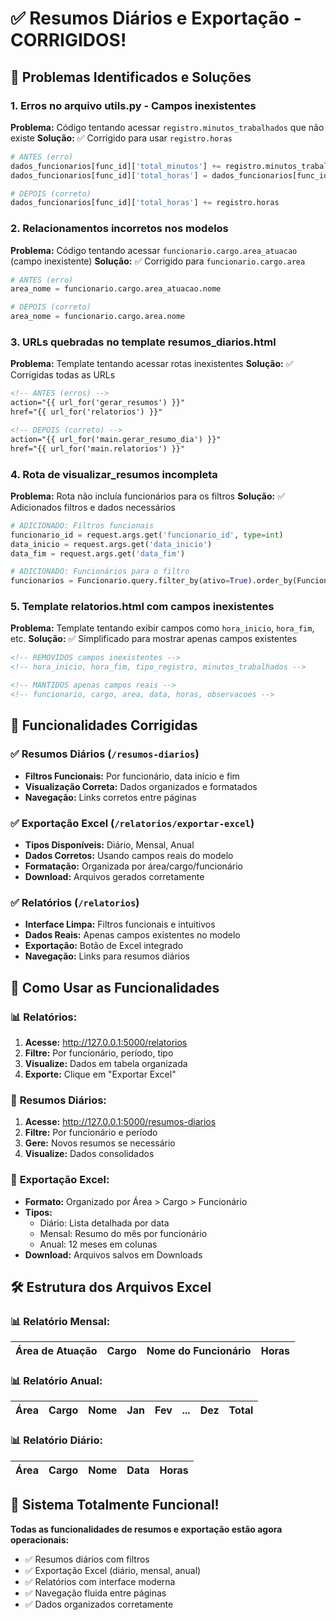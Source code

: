 # ✅ Resumos Diários e Exportação - CORRIGIDOS!

## 🔧 Problemas Identificados e Soluções

### 1. **Erros no arquivo utils.py - Campos inexistentes**
**Problema:** Código tentando acessar `registro.minutos_trabalhados` que não existe
**Solução:** ✅ Corrigido para usar `registro.horas`
```python
# ANTES (erro)
dados_funcionarios[func_id]['total_minutos'] += registro.minutos_trabalhados
dados_funcionarios[func_id]['total_horas'] = dados_funcionarios[func_id]['total_minutos'] / 60

# DEPOIS (correto)
dados_funcionarios[func_id]['total_horas'] += registro.horas
```

### 2. **Relacionamentos incorretos nos modelos**
**Problema:** Código tentando acessar `funcionario.cargo.area_atuacao` (campo inexistente)
**Solução:** ✅ Corrigido para `funcionario.cargo.area`
```python
# ANTES (erro)
area_nome = funcionario.cargo.area_atuacao.nome

# DEPOIS (correto)
area_nome = funcionario.cargo.area.nome
```

### 3. **URLs quebradas no template resumos_diarios.html**
**Problema:** Template tentando acessar rotas inexistentes
**Solução:** ✅ Corrigidas todas as URLs
```html
<!-- ANTES (erros) -->
action="{{ url_for('gerar_resumos') }}"
href="{{ url_for('relatorios') }}"

<!-- DEPOIS (correto) -->
action="{{ url_for('main.gerar_resumo_dia') }}"
href="{{ url_for('main.relatorios') }}"
```

### 4. **Rota de visualizar_resumos incompleta**
**Problema:** Rota não incluía funcionários para os filtros
**Solução:** ✅ Adicionados filtros e dados necessários
```python
# ADICIONADO: Filtros funcionais
funcionario_id = request.args.get('funcionario_id', type=int)
data_inicio = request.args.get('data_inicio')
data_fim = request.args.get('data_fim')

# ADICIONADO: Funcionários para o filtro
funcionarios = Funcionario.query.filter_by(ativo=True).order_by(Funcionario.nome).all()
```

### 5. **Template relatorios.html com campos inexistentes**
**Problema:** Template tentando exibir campos como `hora_inicio`, `hora_fim`, etc.
**Solução:** ✅ Simplificado para mostrar apenas campos existentes
```html
<!-- REMOVIDOS campos inexistentes -->
<!-- hora_inicio, hora_fim, tipo_registro, minutos_trabalhados -->

<!-- MANTIDOS apenas campos reais -->
<!-- funcionario, cargo, area, data, horas, observacoes -->
```

## 🎯 Funcionalidades Corrigidas

### ✅ **Resumos Diários (`/resumos-diarios`)**
- **Filtros Funcionais:** Por funcionário, data início e fim
- **Visualização Correta:** Dados organizados e formatados
- **Navegação:** Links corretos entre páginas

### ✅ **Exportação Excel (`/relatorios/exportar-excel`)**
- **Tipos Disponíveis:** Diário, Mensal, Anual
- **Dados Corretos:** Usando campos reais do modelo
- **Formatação:** Organizada por área/cargo/funcionário
- **Download:** Arquivos gerados corretamente

### ✅ **Relatórios (`/relatorios`)**
- **Interface Limpa:** Filtros funcionais e intuitivos
- **Dados Reais:** Apenas campos existentes no modelo
- **Exportação:** Botão de Excel integrado
- **Navegação:** Links para resumos diários

## 🚀 Como Usar as Funcionalidades

### 📊 **Relatórios:**
1. **Acesse:** http://127.0.0.1:5000/relatorios
2. **Filtre:** Por funcionário, período, tipo
3. **Visualize:** Dados em tabela organizada
4. **Exporte:** Clique em "Exportar Excel"

### 📅 **Resumos Diários:**
1. **Acesse:** http://127.0.0.1:5000/resumos-diarios
2. **Filtre:** Por funcionário e período
3. **Gere:** Novos resumos se necessário
4. **Visualize:** Dados consolidados

### 📁 **Exportação Excel:**
- **Formato:** Organizado por Área > Cargo > Funcionário
- **Tipos:** 
  - Diário: Lista detalhada por data
  - Mensal: Resumo do mês por funcionário
  - Anual: 12 meses em colunas
- **Download:** Arquivos salvos em Downloads

## 🛠️ Estrutura dos Arquivos Excel

### 📊 **Relatório Mensal:**
| Área de Atuação | Cargo | Nome do Funcionário | Horas |
|-----------------|-------|-------------------|-------|

### 📊 **Relatório Anual:**
| Área | Cargo | Nome | Jan | Fev | ... | Dez | Total |
|------|-------|------|-----|-----|-----|-----|-------|

### 📊 **Relatório Diário:**
| Área | Cargo | Nome | Data | Horas |
|------|-------|------|------|-------|

## 🎉 Sistema Totalmente Funcional!

**Todas as funcionalidades de resumos e exportação estão agora operacionais:**
- ✅ Resumos diários com filtros
- ✅ Exportação Excel (diário, mensal, anual)
- ✅ Relatórios com interface moderna
- ✅ Navegação fluida entre páginas
- ✅ Dados organizados corretamente
